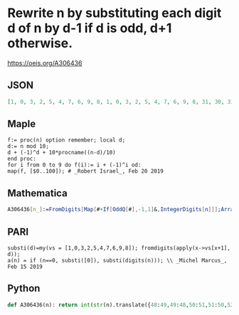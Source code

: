 # Rewrite n by substituting each digit d of n by d\-1 if d is odd, d\+1 otherwise\.
https://oeis.org/A306436
## JSON
```JSON
[1, 0, 3, 2, 5, 4, 7, 6, 9, 8, 1, 0, 3, 2, 5, 4, 7, 6, 9, 8, 31, 30, 33, 32, 35, 34, 37, 36, 39, 38, 21, 20, 23, 22, 25, 24, 27, 26, 29, 28, 51, 50, 53, 52, 55, 54, 57, 56, 59, 58, 41, 40, 43, 42, 45, 44, 47, 46, 49, 48, 71, 70, 73, 72, 75, 74, 77, 76, 79, 78, 61, 60, 63, 62, 65, 64, 67, 66, 69, 68, 91, 90, 93, 92, 95, 94, 97, 96, 99, 98, 81, 80, 83, 82, 85, 84, 87, 86, 89, 88, 11, 10]
```
## Maple
```Maple
f:= proc(n) option remember; local d;
d:= n mod 10;
d + (-1)^d + 10*procname((n-d)/10)
end proc:
for i from 0 to 9 do f(i):= i + (-1)^i od:
map(f, [$0..100]); # _Robert Israel_, Feb 20 2019
```
## Mathematica
```Mathematica
A306436[n_]:=FromDigits[Map[#+If[OddQ[#],-1,1]&,IntegerDigits[n]]];Array[A306436,100,0] (* _Paolo Xausa_, Nov 13 2023 *)
```
## PARI
```PARI
substi(d)=my(vs = [1,0,3,2,5,4,7,6,9,8]); fromdigits(apply(x->vs[x+1], d));
a(n) = if (n==0, substi([0]), substi(digits(n))); \\ _Michel Marcus_, Feb 15 2019
```
## Python
```Python
def A306436(n): return int(str(n).translate({48:49,49:48,50:51,51:50,52:53,53:52,54:55,55:54,56:57,57:56})) # _Chai Wah Wu_, Apr 07 2022
```
